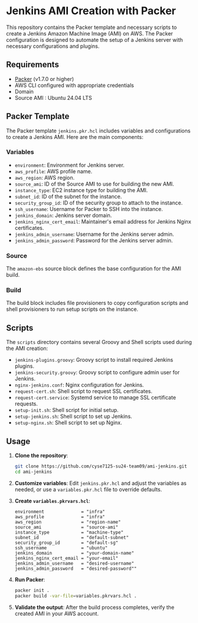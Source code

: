 # Jenkins AMI Creation with Packer
 
This repository contains the Packer template and necessary scripts to create a Jenkins Amazon Machine Image (AMI) on AWS. The Packer configuration is designed to automate the setup of a Jenkins server with necessary configurations and plugins.
 
 
## Requirements
 
* [Packer](https://www.packer.io/downloads) (v1.7.0 or higher)
* AWS CLI configured with appropriate credentials
* Domain
* Source AMI : Ubuntu 24.04 LTS
 
## Packer Template
 
The Packer template `jenkins.pkr.hcl` includes variables and configurations to create a Jenkins AMI. Here are the main components:
 
### Variables
 
* `environment`: Environment for Jenkins server.
* `aws_profile`: AWS profile name.
* `aws_region`: AWS region.
* `source_ami`: ID of the Source AMI to use for building the new AMI.
* `instance_type`: EC2 instance type for building the AMI.
* `subnet_id`: ID of the subnet for the instance.
* `security_group_id`: ID of the security group to attach to the instance.
* `ssh_username`: Username for Packer to SSH into the instance.
* `jenkins_domain`: Jenkins server domain.
* `jenkins_nginx_cert_email`: Maintainer's email address for Jenkins Nginx certificates.
* `jenkins_admin_username`: Username for the Jenkins server admin.
* `jenkins_admin_password`: Password for the Jenkins server admin.
 
### Source
 
The `amazon-ebs` source block defines the base configuration for the AMI build.
 
### Build
 
The build block includes file provisioners to copy configuration scripts and shell provisioners to run setup scripts on the instance.
 
## Scripts
 
The `scripts` directory contains several Groovy and Shell scripts used during the AMI creation:
 
* `jenkins-plugins.groovy`: Groovy script to install required Jenkins plugins.
* `jenkins-security.groovy`: Groovy script to configure admin user for Jenkins.
* `nginx-jenkins.conf`: Nginx configuration for Jenkins.
* `request-cert.sh`: Shell script to request SSL certificates.
* `request-cert.service`: Systemd service to manage SSL certificate requests.
* `setup-init.sh`: Shell script for initial setup.
* `setup-jenkins.sh`: Shell script to set up Jenkins.
* `setup-nginx.sh`: Shell script to set up Nginx.
 
## Usage
 
1. **Clone the repository**:
   ```bash
   git clone https://github.com/cyse7125-su24-team09/ami-jenkins.git
   cd ami-jenkins
   ```
 
2. **Customize variables**:
   Edit `jenkins.pkr.hcl` and adjust the variables as needed, or use a `variables.pkr.hcl` file to override defaults.
3. **Create `variables.pkrvars.hcl`**:
	```hcl
	environment              = "infra"
	aws_profile              = "infra"
	aws_region               = "region-name"
	source_ami               = "source-ami"
	instance_type            = "machine-type"
	subnet_id                = "default-subnet"
	security_group_id        = "default-sg"
	ssh_username             = "ubuntu"
	jenkins_domain           = "your-domain-name"
	jenkins_nginx_cert_email = "your-email"
	jenkins_admin_username   = "desired-username"
	jenkins_admin_password   = "desired-password""
	```
 
4. **Run Packer**:
   ```bash
   packer init .
   packer build -var-file=variables.pkrvars.hcl .
   ```
 
5. **Validate the output**:
   After the build process completes, verify the created AMI in your AWS account.
 
 